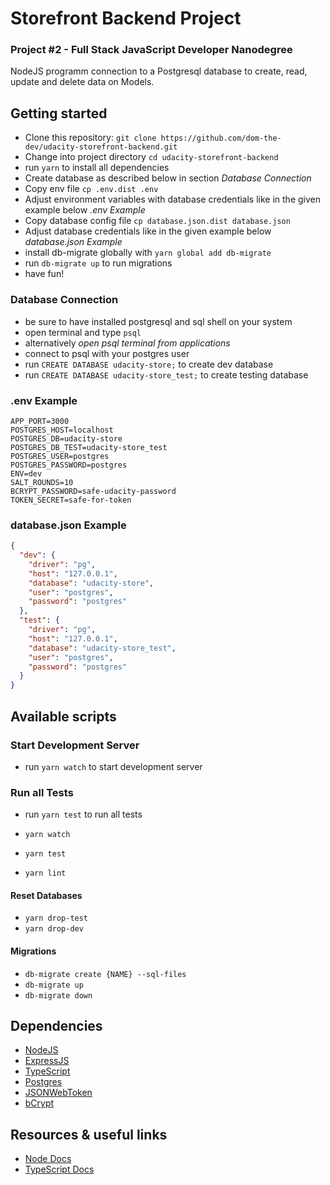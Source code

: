 # Storefront Backend Project
### Project #2 - Full Stack JavaScript Developer Nanodegree

NodeJS programm connection to a Postgresql database to create, read, update and delete data on Models.  

## Getting started
- Clone this repository: `git clone https://github.com/dom-the-dev/udacity-storefront-backend.git`
- Change into project directory `cd udacity-storefront-backend`
- run `yarn` to install all dependencies
- Create database as described below in section *Database Connection* 
- Copy env file `cp .env.dist .env`
- Adjust environment variables with database credentials like in the given example below *.env Example*
- Copy database config file `cp database.json.dist database.json`
- Adjust database credentials like in the given example below *database.json Example*
- install db-migrate globally with `yarn global add db-migrate`
- run `db-migrate up` to run migrations
- have fun!

### Database Connection
- be sure to have installed postgresql and sql shell on your system
- open terminal and type `psql` 
- alternatively *open psql terminal from applications* 
- connect to psql with your postgres user
- run `CREATE DATABASE udacity-store;` to create dev database
- run `CREATE DATABASE udacity-store_test;` to create testing database

### .env Example
````dotenv
APP_PORT=3000
POSTGRES_HOST=localhost
POSTGRES_DB=udacity-store
POSTGRES_DB_TEST=udacity-store_test
POSTGRES_USER=postgres
POSTGRES_PASSWORD=postgres
ENV=dev
SALT_ROUNDS=10
BCRYPT_PASSWORD=safe-udacity-password
TOKEN_SECRET=safe-for-token
````

### database.json Example
````json
{
  "dev": {
    "driver": "pg",
    "host": "127.0.0.1",
    "database": "udacity-store",
    "user": "postgres",
    "password": "postgres"
  },
  "test": {
    "driver": "pg",
    "host": "127.0.0.1",
    "database": "udacity-store_test",
    "user": "postgres",
    "password": "postgres"
  }
}
````

## Available scripts

### Start Development Server
- run `yarn watch` to start development server

### Run all Tests
- run `yarn test` to run all tests

- `yarn watch`
- `yarn test`
- `yarn lint`
 
#### Reset Databases
- `yarn drop-test`
- `yarn drop-dev`

#### Migrations
- `db-migrate create {NAME} --sql-files `
- `db-migrate up`
- `db-migrate down`

## Dependencies
- [NodeJS](https://nodejs.org/en/)
- [ExpressJS](https://expressjs.com/)
- [TypeScript](https://www.typescriptlang.org/)
- [Postgres](https://www.postgresql.org/)
- [JSONWebToken](https://www.npmjs.com/package/jsonwebtoken)
- [bCrypt](https://www.npmjs.com/package/bcrypt)

## Resources & useful links
- [Node Docs](https://nodejs.org/api/fs.html)
- [TypeScript Docs](https://www.typescriptlang.org/docs/handbook/typescript-in-5-minutes.html)